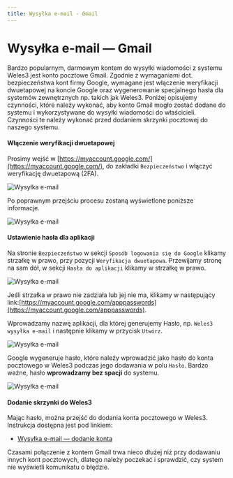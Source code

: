 ```yaml
---
title: Wysyłka e-mail - Gmail
---
```


# Wysyłka e-mail — Gmail

Bardzo popularnym, darmowym kontem do wysyłki wiadomości z systemu Weles3 jest konto pocztowe Gmail. Zgodnie z wymaganiami dot. bezpieczeństwa kont firmy Google, wymagane jest włączenie weryfikacji dwuetapowej na koncie Google oraz wygenerowanie specjalnego hasła dla systemów zewnętrznych np. takich jak Weles3. Poniżej opisujemy czynności, które należy wykonać, aby konto Gmail mogło zostać dodane do systemu i wykorzystywane do wysyłki wiadomości do właścicieli. Czynności te należy wykonać przed dodaniem skrzynki pocztowej do naszego systemu.

#### Włączenie weryfikacji dwuetapowej

Prosimy wejść w [https://myaccount.google.com/](https://myaccount.google.com/), do zakładki `Bezpieczeństwo` i włączyć weryfikację dwuetapową (2FA).

![Wysyłka e-mail](gmail01.png)

Po poprawnym przejściu procesu zostaną wyświetlone poniższe informacje.

![Wysyłka e-mail](gmail02.png)

#### Ustawienie hasła dla aplikacji

Na stronie `Bezpieczeństwo` w sekcji `Sposób logowania się do Google` klikamy strzałkę w prawo, przy pozycji `Weryfikacja dwuetapowa`. Przewijamy stronę na sam dół, w sekcji `Hasła do aplikacji` klikamy w strzałkę w prawo.

![Wysyłka e-mail](gmail03.png)

Jeśli strzałka w prawo nie zadziała lub jej nie ma, klikamy w następujący link:[https://myaccount.google.com/apppasswords](https://myaccount.google.com/apppasswords).

Wprowadzamy nazwę aplikacji, dla której generujemy Hasło, np. `Weles3 wysyłka e-mail` i następnie klikamy w przycisk `Utwórz`.

![Wysyłka e-mail](gmail04.png)

Google wygeneruje hasło, które należy wprowadzić jako hasło do konta pocztowego w Weles3 podczas jego dodawania w polu `Hasło`. Bardzo ważne, hasło **wprowadzamy bez spacji** do systemu.

![Wysyłka e-mail](gmail05.png)

#### Dodanie skrzynki do Weles3

Mając hasło, można przejść do dodania konta pocztowego w Weles3. Instrukcja dostępna jest pod linkiem:

- [Wysyłka e-mail — dodanie konta](https://doc.weles3.pl/ogolne/wysylki/Wysylka-email-dodanie-konta.html)

Czasami połączenie z kontem Gmail trwa nieco dłużej niż przy dodawaniu innych kont pocztowych, dlatego należy poczekać i sprawdzić, czy system nie wyświetli komunikatu o błędzie.